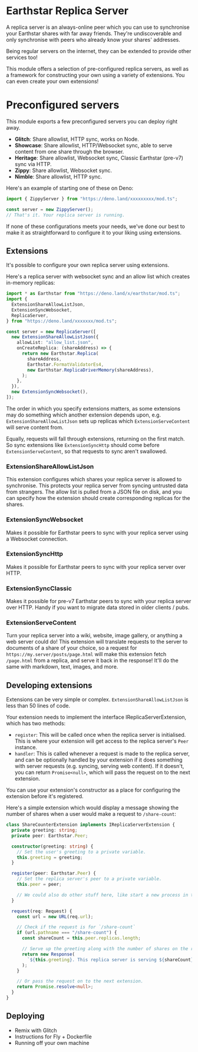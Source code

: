 # Earthstar Replica Server

A replica server is an always-online peer which you can use to synchronise your
Earthstar shares with far away friends. They're undiscoverable and only
synchronise with peers who already know your shares' addresses.

Being regular servers on the internet, they can be extended to provide other
services too!

This module offers a selection of pre-configured replica servers, as well as a
framework for constructing your own using a variety of extensions. You can even
create your own extensions!

# Preconfigured servers

This module exports a few preconfigured servers you can deploy right away.

- **Glitch**: Share allowlist, HTTP sync, works on Node.
- **Showcase**: Share allowlist, HTTP/Websocket sync, able to serve content from
  one share through the browser.
- **Heritage**: Share allowlist, Websocket sync, Classic Earthstar (pre-v7) sync
  via HTTP.
- **Zippy**: Share allowlist, Websocket sync.
- **Nimble**: Share allowlist, HTTP sync.

Here's an example of starting one of these on Deno:

```ts
import { ZippyServer } from "https://deno.land/xxxxxxxxx/mod.ts";

const server = new ZippyServer();
// That's it. Your replica server is running.
```

If none of these configurations meets your needs, we've done our best to make it
as straightforward to configure it to your liking using extensions.

## Extensions

It's possible to configure your own replica server using extensions.

Here's a replica server with websocket sync and an allow list which creates
in-memory replicas:

```ts
import * as Earthstar from "https://deno.land/x/earthstar/mod.ts";
import {
  ExtensionShareAllowListJson,
  ExtensionSyncWebsocket,
  ReplicaServer,
} from "https://deno.land/xxxxxxx/mod.ts";

const server = new ReplicaServer([
  new ExtensionShareAllowListJson({
    allowList: "allow_list.json",
    onCreateReplica: (shareAddress) => {
      return new Earthstar.Replica(
        shareAddress,
        Earthstar.FormatValidatorEs4,
        new Earthstar.ReplicaDriverMemory(shareAddress),
      );
    },
  }),
  new ExtensionSyncWebsocket(),
]);
```

The order in which you specify extensions matters, as some extensions may do
something which another extension depends upon, e.g.
`ExtensionShareAllowListJson` sets up replicas which `ExtensionServeContent`
will serve content from.

Equally, requests will fall through extensions, returning on the first match. So
sync extensions like `ExtensionSyncHttp` should come before
`ExtensionServeContent`, so that requests to sync aren't swallowed.

### ExtensionShareAllowListJson

This extension configures which shares your replica server is allowed to
synchronise. This protects your replica server from syncing untrusted data from
strangers. The allow list is pulled from a JSON file on disk, and you can
specify how the extension should create corresponding replicas for the shares.

### ExtensionSyncWebsocket

Makes it possible for Earthstar peers to sync with your replica server using a
Websocket connection.

### ExtensionSyncHttp

Makes it possible for Earthstar peers to sync with your replica server over
HTTP.

### ExtensionSyncClassic

Makes it possible for pre-v7 Earthstar peers to sync with your replica server
over HTTP. Handy if you want to migrate data stored in older clients / pubs.

### ExtensionServeContent

Turn your replica server into a wiki, website, image gallery, or anything a web
server could do! This extension will translate requests to the server to
documents of a share of your choice, so a request for
`https://my.server/posts/page.html` will make this extension fetch `/page.html`
from a replica, and serve it back in the response! It'll do the same with
markdown, text, images, and more.

## Developing extensions

Extensions can be very simple or complex. `ExtensionShareAllowListJson` is less
than 50 lines of code.

Your extension needs to implement the interface IReplicaServerExtension, which
has two methods:

- `register`: This will be called once when the replica server is initialised.
  This is where your extension will get access to the replica server's `Peer`
  instance.
- `handler`: This is called whenever a request is made to the replica server,
  and can be optionally handled by your extension if it does something with
  server requests (e.g. syncing, serving web content). If it doesn't, you can
  return `Promise<null>`, which will pass the request on to the next extension.

You can use your extension's constructor as a place for configuring the
extension before it's registered.

Here's a simple extension which would display a message showing the number of
shares when a user would make a request to `/share-count`:

```ts
class ShareCounterExtension implements IReplicaServerExtension {
  private greeting: string;
  private peer: Earthstar.Peer;

  constructor(greeting: string) {
    // Set the user's greeting to a private variable.
    this.greeting = greeting;
  }

  register(peer: Earthstar.Peer) {
    // Set the replica server's peer to a private variable.
    this.peer = peer;

    // We could also do other stuff here, like start a new process in the background.
  }

  request(req: Request) {
    const url = new URL(req.url);

    // Check if the request is for `/share-count`
    if (url.pathname === "/share-count") {
      const shareCount = this.peer.replicas.length;

      // Serve up the greeting along with the number of shares on the replica server.
      return new Response(
        `${this.greeting}. This replica server is serving ${shareCount} shares!`,
      );
    }

    // Or pass the request on to the next extension.
    return Promise.resolve<null>;
  }
}
```

## Deploying

- Remix with Glitch
- Instructions for Fly + Dockerfile
- Running off your own machine
